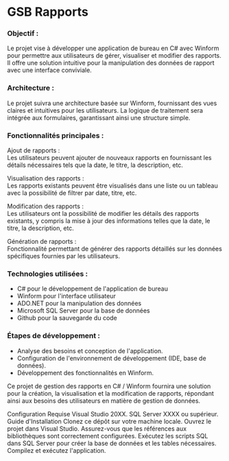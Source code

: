 # GSB Rapports

### Objectif :
Le projet vise à développer une application de bureau en C# avec Winform pour permettre aux utilisateurs de gérer, visualiser et modifier des rapports. Il offre une solution intuitive pour la manipulation des données de rapport avec une interface conviviale.

### Architecture :
Le projet suivra une architecture basée sur Winform, fournissant des vues claires et intuitives pour les utilisateurs. La logique de traitement sera intégrée aux formulaires, garantissant ainsi une structure simple.

### Fonctionnalités principales :

Ajout de rapports :  <br>
Les utilisateurs peuvent ajouter de nouveaux rapports en fournissant les détails nécessaires tels que la date, le titre, la description, etc.

Visualisation des rapports :  <br>
Les rapports existants peuvent être visualisés dans une liste ou un tableau avec la possibilité de filtrer par date, titre, etc.

Modification des rapports :  <br> 
Les utilisateurs ont la possibilité de modifier les détails des rapports existants, y compris la mise à jour des informations telles que la date, le titre, la description, etc.

Génération de rapports :  <br> 
Fonctionnalité permettant de générer des rapports détaillés sur les données spécifiques fournies par les utilisateurs.

### Technologies utilisées :

- C# pour le développement de l'application de bureau
- Winform pour l'interface utilisateur
- ADO.NET pour la manipulation des données
- Microsoft SQL Server pour la base de données
- Github pour la sauvegarde du code

### Étapes de développement :

- Analyse des besoins et conception de l'application.
- Configuration de l'environnement de développement (IDE, base de données).
- Développement des fonctionnalités en Winform.

Ce projet de gestion des rapports en C# / Winform fournira une solution pour la création, la visualisation et la modification de rapports, répondant ainsi aux besoins des utilisateurs en matière de gestion de données.

Configuration Requise
Visual Studio 20XX.
SQL Server XXXX ou supérieur.
Guide d'Installation
Clonez ce dépôt sur votre machine locale.
Ouvrez le projet dans Visual Studio.
Assurez-vous que les références aux bibliothèques sont correctement configurées.
Exécutez les scripts SQL dans SQL Server pour créer la base de données et les tables nécessaires.
Compilez et exécutez l'application.
